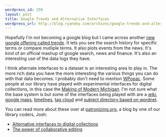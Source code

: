 ```yaml
--- 
wordpress_id: 259
layout: post
title: Google Trends and Alternative Interfaces
wordpress_url: http://blog.ryaneby.com/archives/google-trends-and-alternative-interfaces/
---
```

Hopefully I'm not becoming a google blog but I came across another <a href="http://www.google.com/trends">new google offering called trends</a>. It lets you see the search history for specific terms or compare mutliple terms. It also plots events from the news. It's kind of an official mashup of google search, news and finance. It's also an interesting use of the data logs they have.

I think alternate interfaces to a dataset is an interesting area to play in. The more rich data you have the more interesting the various things you can do with that data becomes. I probably don't need to mention <a href="http://www.plymouth.edu/library/opac/">WPopac</a>. Some people at our library have played with experimental interfaces for digital collections, in this case the <a href="http://mmm.lib.msu.edu/">Making of Modern Michigan</a>. I'm not sure what the base system is but some of the interfaces being played with are a <a href="http://blog.lib.msu.edu/mmmwiki/index.php/Main_Page">wiki</a>, <a href="http://blog.lib.msu.edu/gerrishj/maps/">google maps</a>, <a href="http://mmm.lib.msu.edu/search/interfaces/timelines.cfm">timelines</a>, <a href="http://mmm.lib.msu.edu/search/interfaces/tags.html">tag cloud</a> and <a href="http://mmm.lib.msu.edu/search/interfaces/directory.cfm">subject directory based on wordnet</a>.

You can read more about these over at <a href="http://www.patronizing.org/">patronizing.org</a>, a blog by one of our library coders, Josh:

<ul>
<li><a href="http://www.patronizing.org/?p=4">Alternative interfaces to digital collections</a></li>
<li><a href="http://www.patronizing.org/?p=7">The power of collaborative editing</a></li>
</ul>
